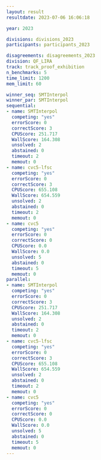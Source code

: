 ```yaml
---
layout: result
resultdate: 2023-07-06 16:06:18

year: 2023

divisions: divisions_2023
participants: participants_2023

disagreements: disagreements_2023
division: QF_LIRA
track: track_proof_exhibition
n_benchmarks: 5
time_limit: 1200
mem_limit: 60

winner_seq: SMTInterpol
winner_par: SMTInterpol
sequential:
- name: SMTInterpol
  competing: "yes"
  errorScore: 0
  correctScore: 3
  CPUScore: 251.717
  WallScore: 164.308
  unsolved: 2
  abstained: 0
  timeout: 2
  memout: 0
- name: cvc5-lfsc
  competing: "yes"
  errorScore: 0
  correctScore: 3
  CPUScore: 655.108
  WallScore: 654.559
  unsolved: 2
  abstained: 0
  timeout: 2
  memout: 0
- name: cvc5
  competing: "yes"
  errorScore: 0
  correctScore: 0
  CPUScore: 0.0
  WallScore: 0.0
  unsolved: 5
  abstained: 0
  timeout: 5
  memout: 0
parallel:
- name: SMTInterpol
  competing: "yes"
  errorScore: 0
  correctScore: 3
  CPUScore: 251.717
  WallScore: 164.308
  unsolved: 2
  abstained: 0
  timeout: 2
  memout: 0
- name: cvc5-lfsc
  competing: "yes"
  errorScore: 0
  correctScore: 3
  CPUScore: 655.108
  WallScore: 654.559
  unsolved: 2
  abstained: 0
  timeout: 2
  memout: 0
- name: cvc5
  competing: "yes"
  errorScore: 0
  correctScore: 0
  CPUScore: 0.0
  WallScore: 0.0
  unsolved: 5
  abstained: 0
  timeout: 5
  memout: 0
---
```

